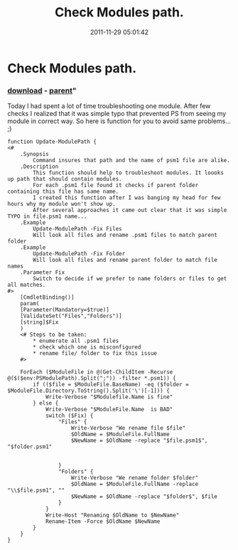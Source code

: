 ﻿---
pid:            3073
parent:         1816
children:       
poster:         niels
title:          Check Modules path.
date:           2011-11-29 05:01:42
format:         posh
---

# Check Modules path.

### [download](3073.ps1) - [parent](1816.md)"

Today I had spent a lot of time troubleshooting one module. After few checks I realized that it was simple typo that prevented PS from seeing my module in correct way. So here is function for you to avoid same problems... ;)

```posh
function Update-ModulePath {
<#
    .Synopsis
        Command insures that path and the name of psm1 file are alike.
    .Description
        This function should help to troubleshoot modules. It loooks up path that should contain modules.
        For each .psm1 file found it checks if parent folder containing this file has same name.
        I created this function after I was banging my head for few hours why my module won't show up.
        After several approaches it came out clear that it was simple TYPO in file.psm1 name...
    .Example
        Update-ModulePath -Fix Files
        Will look all files and rename .psm1 files to match parent folder
    .Example
        Update-ModulePath -Fix Folder
        Will look all files and rename parent folder to match file names
    .Parameter Fix
        Switch to decide if we prefer to name folders or files to get all matches.
#>
    [CmdletBinding()]
    param(
    [Parameter(Mandatory=$true)]
    [ValidateSet("Files","Folders")]
    [string]$Fix
    )
    <# Steps to be taken:
        * enumerate all .psm1 files
        * check which one is misconfigured
        * rename file/ folder to fix this issue
    #>
    
    ForEach ($ModuleFile in @(Get-ChildItem -Recurse @($($env:PSModulePath).Split(";")) -filter *.psm1)) {
        if (($file = $ModuleFile.BaseName) -eq ($folder = $ModuleFile.Directory.ToString().Split('\')[-1])) {
            Write-Verbose "$Modulefile.Name is fine"
        } else {
            Write-Verbose "$ModuleFile.Name  is BAD"
            switch ($Fix) {
                "Files" {
                    Write-Verbose "We rename file $file"
                    $OldName = $ModuleFile.FullName
                    $NewName = $OldName -replace "$file.psm1$", "$folder.psm1"
                    
                    
                }
                "Folders" {
                    Write-Verbose "We rename folder $folder"
                    $OldName = $ModuleFile.FullName -replace "\\$file.psm1", ""
                    $NewName = $OldName -replace "$folder$", $file
                }
            }
            Write-Host "Renaming $OldName to $NewName"
            Rename-Item -Force $OldName $NewName
        }
    }
}
```
